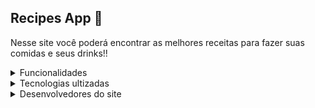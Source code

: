 ## Recipes App 🍲

Nesse site você poderá encontrar as melhores receitas para fazer suas comidas e seus drinks!!


<details>
  <summary>
    Funcionalidades 
  </summary>
  
  <ul>
    <li>Realizar uma receita</li>
    <li>Filtrar uma receita pelo nome</li>
    <li>Filtrar uma receita pelo ingrediente</li>
    <li>Filtrar uma receita pela primeira letra</li>
    <li>Copiar o link de uma receita</li>
    <li>Favoritar uma receita</li>
  </ul>
 </details>
 
 
<details>
  <summary>
    Tecnologias ultizadas
  </summary>
  
  <ul>
    <li> React </li>
    <li> Context API </li>
    <li> Styled-components </li>
  </ul>
 </details>
 
 <details>
  <summary>
    Desenvolvedores do site
  </summary>
  
  <ul>
    <li> Gustavo Aquino </li>
    <li> André Melo </li>
    <li> Guilherme Machado </li>
    <li> Davi Gentil </li>
    <li> Raziel Dias </li>
  </ul>
 </details>
